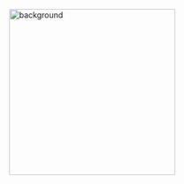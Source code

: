 <img width=300 src="https://media0.giphy.com/media/v1.Y2lkPTc5MGI3NjExMnUyODI2dDgxOGd5bXk4bHd1ZTV0ZHVhN3RkODFjbDhra2Y2dTNjdyZlcD12MV9pbnRlcm5hbF9naWZfYnlfaWQmY3Q9Zw/Y3pWLF3gLBxzZlbY9l/giphy.gif" alt="background"/>
